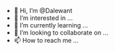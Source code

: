 - 👋 Hi, I’m @Dalewant
- 👀 I’m interested in ...
- 🌱 I’m currently learning ...
- 💞️ I’m looking to collaborate on ...
- 📫 How to reach me ...

<!---
Dalewant/Dalewant is a ✨ special ✨ repository because its `README.md` (this file) appears on your GitHub profile.
You can click the Preview link to take a look at your changes.
--->
